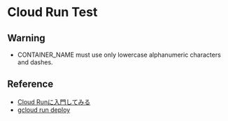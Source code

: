 # Cloud Run Test

## Warning
- CONTAINER_NAME must use only lowercase alphanumeric characters and dashes.

## Reference
- [Cloud Runに入門してみる](https://qiita.com/Canon11/items/cc461dc57d5d9fbb5ca9)
- [gcloud run deploy](https://cloud.google.com/sdk/gcloud/reference/run/deploy)
